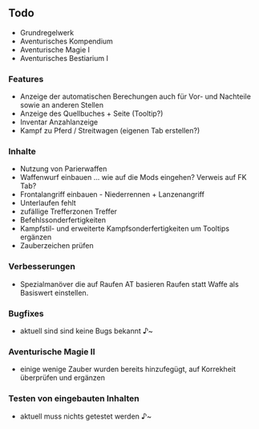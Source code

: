 ## Todo 

 * Grundregelwerk
 * Aventurisches Kompendium
 * Aventurische Magie I
 * Aventurisches Bestiarium I

### Features
 * Anzeige der automatischen Berechungen auch für Vor- und Nachteile sowie an anderen Stellen
 * Anzeige des Quellbuches + Seite (Tooltip?)
 * Inventar Anzahlanzeige
 * Kampf zu Pferd / Streitwagen (eigenen Tab erstellen?)

### Inhalte
 * Nutzung von Parierwaffen
 * Waffenwurf einbauen ... wie auf die Mods eingehen? Verweis auf FK Tab?
 * Frontalangriff einbauen - Niederrennen + Lanzenangriff
 * Unterlaufen fehlt
 * zufällige Trefferzonen Treffer
 * Befehlssonderfertigkeiten
 * Kampfstil- und erweiterte Kampfsonderfertigkeiten um Tooltips ergänzen
 * Zauberzeichen prüfen
 
### Verbesserungen
 * Spezialmanöver die auf Raufen AT basieren Raufen statt Waffe als Basiswert einstellen.

### Bugfixes
 * aktuell sind sind keine Bugs bekannt ♪~

### Aventurische Magie II
 * einige wenige Zauber wurden bereits hinzufegügt, auf Korrekheit überprüfen und ergänzen

### Testen von eingebauten Inhalten
 * aktuell muss nichts getestet werden ♪~

